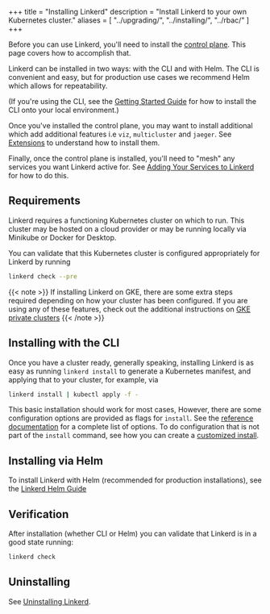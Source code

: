 +++
title = "Installing Linkerd"
description = "Install Linkerd to your own Kubernetes cluster."
aliases = [
  "../upgrading/",
  "../installing/",
  "../rbac/"
]
+++

Before you can use Linkerd, you'll need to install the [control
plane](../../reference/architecture/#control-plane). This page covers how to
accomplish that.

Linkerd can be installed in two ways: with the CLI and with Helm. The CLI is
convenient and easy, but for production use cases we recommend Helm which allows
for repeatability.

(If you're using the CLI, see the [Getting Started
Guide](../../getting-started/) for how to install the CLI onto your local
environment.)

Once you've installed the control plane, you may want to install additional
which add additional features i.e `viz`, `multicluster` and `jaeger`. See
[Extensions](../extensions/) to understand how to install them.

Finally, once the control plane is installed, you'll need to "mesh" any services
you want Linkerd active for. See [Adding Your Services to
Linkerd](../../adding-your-service/) for how to do this.

## Requirements

Linkerd requires a functioning Kubernetes cluster on which to run. This cluster
may be hosted on a cloud provider or may be running locally via Minikube or
Docker for Desktop.

You can validate that this Kubernetes cluster is configured appropriately for
Linkerd by running

```bash
linkerd check --pre
```

{{< note >}}
If installing Linkerd on GKE, there are some extra steps required depending on
how your cluster has been configured. If you are using any of these features,
check out the additional instructions on [GKE private
clusters](../../reference/cluster-configuration/#private-clusters)
{{< /note >}}

## Installing with the CLI

Once you have a cluster ready, generally speaking, installing Linkerd is as
easy as running `linkerd install` to generate a Kubernetes manifest, and
applying that to your cluster, for example, via

```bash
linkerd install | kubectl apply -f -
```

This basic installation should work for most cases, However, there are some
configuration options are provided as flags for `install`. See the [reference
documentation](../../reference/cli/install/) for a complete list of options. To
do configuration that is not part of the `install` command, see how you can
create a [customized install](../customize-install/).

## Installing via Helm

To install Linkerd with Helm (recommended for production installations),
see the [Linkerd Helm Guide](../install-helm/)

## Verification

After installation (whether CLI or Helm) you can validate that Linkerd is in a
good state running:

```bash
linkerd check
```

## Uninstalling

See [Uninstalling Linkerd](../uninstall/).
